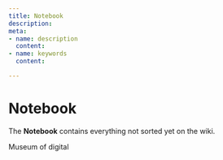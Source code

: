 ```yaml
---
title: Notebook
description: 
meta:
- name: description
  content: 
- name: keywords
  content: 

---
```

# Notebook

The **Notebook** contains everything not sorted yet on the wiki.

Museum of digital 